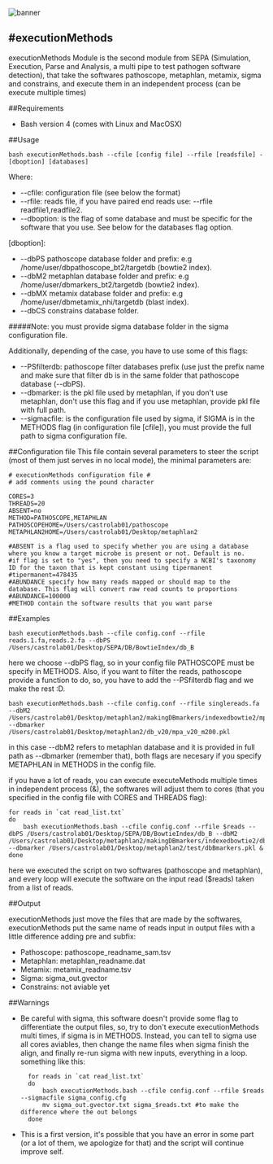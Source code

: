 ![banner](https://raw.githubusercontent.com/microgenomics/tutorials/master/img/microgenomics.png)

#executionMethods
----------------

executionMethods Module is the second module from SEPA (Simulation, Execution, Parse and Analysis,  a multi pipe to test pathogen software detection), that take the softwares pathoscope, metaphlan, metamix, sigma and constrains, and execute them in an independent process (can be execute multiple times)

##Requirements

* Bash version 4 (comes with Linux and MacOSX)

##Usage

	bash executionMethods.bash --cfile [config file] --rfile [readsfile] -[dboption] [databases]
	
Where:
	
* --cfile: configuration file (see below the format)
* --rfile: reads file, if you have paired end reads use: --rfile readfile1,readfile2.
* --dboption: is the flag of some database and must be specific for the software that you use. See below for the databases flag option.

[dboption]:

* --dbPS pathoscope database folder and prefix: e.g /home/user/dbpathoscope_bt2/targetdb (bowtie2 index).
* --dbM2 metaphlan database folder and prefix: e.g /home/user/dbmarkers_bt2/targetdb (bowtie2 index).
* --dbMX metamix database folder and prefix: e.g /home/user/dbmetamix_nhi/targetdb (blast index).
* --dbCS constrains database folder.

#####Note: you must provide sigma database folder in the sigma configuration file.

Additionally, depending of the case, you have to use some of this flags:

* --PSfilterdb: pathoscope filter databases prefix (use just the prefix name and make sure that filter db is in the same folder that pathoscope database (--dbPS).
* --dbmarker: is the pkl file used by metaphlan, if you don't use metaphlan, don't use this flag and if you use metaphlan, provide pkl file with full path.
* --sigmacfile: is the configuration file used by sigma, if SIGMA is in the METHODS flag (in configuration file [cfile]), you must provide the full path to sigma configuration file.

##Configuration file
This file contain several parameters to steer the script (most of them just serves in no local mode), the minimal parameters are:

	# executionMethods configuration file #
	# add comments using the pound character

	CORES=3
	THREADS=20
	ABSENT=no
	METHOD=PATHOSCOPE,METAPHLAN
	PATHOSCOPEHOME=/Users/castrolab01/pathoscope
	METAPHLAN2HOME=/Users/castrolab01/Desktop/metaphlan2

	#ABSENT is a flag used to specify whether you are using a database where you know a target microbe is present or not. Default is no.
	#if flag is set to "yes", then you need to specify a NCBI's taxonomy ID for the taxon that is kept constant using tipermanent
	#tipermanent=478435
	#ABUNDANCE specify how many reads mapped or should map to the database. This flag will convert raw read counts to proportions
	#ABUNDANCE=100000
	#METHOD contain the software results that you want parse

##Examples

	bash executionMethods.bash --cfile config.conf --rfile reads.1.fa,reads.2.fa --dbPS /Users/castrolab01/Desktop/SEPA/DB/BowtieIndex/db_B

here we choose --dbPS flag, so in your config file PATHOSCOPE must be specify in METHODS. Also, if you want to filter the reads, pathoscope provide a function to do, so, you have to add the --PSfilterdb flag and we make the rest :D.

	bash executionMethods.bash --cfile config.conf --rfile singlereads.fa --dbM2 /Users/castrolab01/Desktop/metaphlan2/makingDBmarkers/indexedbowtie2/mpa_v20_m200 --dbmarker /Users/castrolab01/Desktop/metaphlan2/db_v20/mpa_v20_m200.pkl

in this case --dbM2 refers to metaphlan database and it is provided in full path as --dbmarker (remember that), both flags are necesary if you specify METAPHLAN in METHODS in the config file.

if you have a lot of reads, you can execute executeMethods multiple times in independent process (&), the softwares will adjust them to cores (that you specified in the config file with CORES and THREADS flag):

	for reads in `cat read_list.txt`
	do
		bash executionMethods.bash --cfile config.conf --rfile $reads --dbPS /Users/castrolab01/Desktop/SEPA/DB/BowtieIndex/db_B --dbM2 /Users/castrolab01/Desktop/metaphlan2/makingDBmarkers/indexedbowtie2/dbBmarkers --dbmarker /Users/castrolab01/Desktop/metaphlan2/test/dbBmarkers.pkl &
	done
	
here we executed the script on two softwares (pathoscope and metaphlan), and every loop will execute the software on the input read ($reads) taken from a list of reads.

##Output

executionMethods just move the files that are made by the softwares, executionMethods put the same name of reads input in output files with a little difference adding pre and subfix:

* Pathoscope: pathoscope\_readname_sam.tsv
* Metaphlan: metaphlan\_readname.dat
* Metamix: metamix\_readname.tsv
* Sigma: sigma_out.gvector
* Constrains: not aviable yet

##Warnings
* Be careful with sigma, this software doesn't provide some flag to differentiate the output files, so, try to don't execute executionMethods multi times, if sigma is in METHODS. Instead, you can tell to sigma use all cores aviables, then change the name files when sigma finish the align, and finally re-run sigma with new inputs, everything in a loop. something like this:
	
		for reads in `cat read_list.txt`
		do
			bash executionMethods.bash --cfile config.conf --rfile $reads --sigmacfile sigma_config.cfg
			mv sigma_out.gvector.txt sigma_$reads.txt #to make the difference where the out belongs
		done
* This is a first version, it's possible that you have an error in some part (or a lot of them, we apologize for that) and the script will continue improve self.
